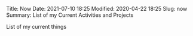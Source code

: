 Title: Now
Date: 2021-07-10 18:25
Modified: 2020-04-22 18:25
Slug: now
Summary: List of my Current Activities and Projects

List of my current things